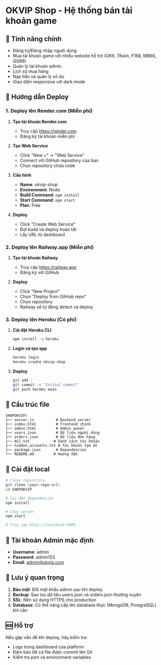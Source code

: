 # OKVIP Shop - Hệ thống bán tài khoản game

## 🌟 Tính năng chính
- Đăng ký/Đăng nhập người dùng
- Mua tài khoản game với nhiều website hỗ trợ (OK9, 78win, F168, MB66, QQ88)
- Quản lý tài khoản admin
- Lịch sử mua hàng
- Nạp tiền và quản lý số dư
- Giao diện responsive với dark mode

## 🚀 Hướng dẫn Deploy

### 1. Deploy lên Render.com (Miễn phí)

1. **Tạo tài khoản Render.com**
   - Truy cập https://render.com
   - Đăng ký tài khoản miễn phí

2. **Tạo Web Service**
   - Click "New +" → "Web Service"
   - Connect với GitHub repository của bạn
   - Chọn repository chứa code

3. **Cấu hình**
   - **Name**: okvip-shop
   - **Environment**: Node
   - **Build Command**: `npm install`
   - **Start Command**: `npm start`
   - **Plan**: Free

4. **Deploy**
   - Click "Create Web Service"
   - Đợi build và deploy hoàn tất
   - Lấy URL từ dashboard

### 2. Deploy lên Railway.app (Miễn phí)

1. **Tạo tài khoản Railway**
   - Truy cập https://railway.app
   - Đăng ký với GitHub

2. **Deploy**
   - Click "New Project"
   - Chọn "Deploy from GitHub repo"
   - Chọn repository
   - Railway sẽ tự động detect và deploy

### 3. Deploy lên Heroku (Có phí)

1. **Cài đặt Heroku CLI**
   ```bash
   npm install -g heroku
   ```

2. **Login và tạo app**
   ```bash
   heroku login
   heroku create okvip-shop
   ```

3. **Deploy**
   ```bash
   git add .
   git commit -m "Initial commit"
   git push heroku main
   ```

## 📁 Cấu trúc file

```
SHOPOKVIP/
├── server.js          # Backend server
├── index.html         # Frontend chính
├── admin.html         # Admin panel
├── users.json         # Dữ liệu người dùng
├── orders.json        # Dữ liệu đơn hàng
├── ACC.txt           # Danh sách tài khoản
├── hidden_accounts.txt # Tài khoản tạm ẩn
├── package.json       # Dependencies
└── README.md         # Hướng dẫn
```

## 🔧 Cài đặt local

```bash
# Clone repository
git clone <your-repo-url>
cd SHOPOKVIP

# Cài đặt dependencies
npm install

# Chạy server
npm start

# Truy cập http://localhost:3000
```

## 👤 Tài khoản Admin mặc định
- **Username**: admin
- **Password**: admin123
- **Email**: admin@okvip.com

## 📝 Lưu ý quan trọng

1. **Bảo mật**: Đổi mật khẩu admin sau khi deploy
2. **Backup**: Sao lưu dữ liệu users.json và orders.json thường xuyên
3. **SSL**: Nên sử dụng HTTPS cho production
4. **Database**: Có thể nâng cấp lên database thực (MongoDB, PostgreSQL) khi cần

## 🆘 Hỗ trợ

Nếu gặp vấn đề khi deploy, hãy kiểm tra:
- Logs trong dashboard của platform
- Đảm bảo tất cả file được commit lên Git
- Kiểm tra port và environment variables
